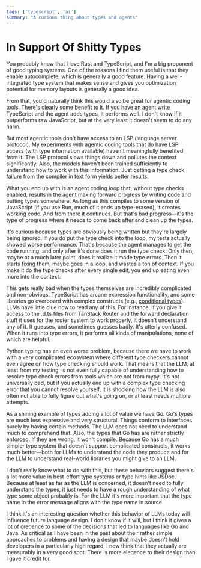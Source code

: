 ```yaml
---
tags: ['typescript', 'ai']
summary: "A curious thing about types and agents"
---
```


# In Support Of Shitty Types

You probably know that I love Rust and TypeScript, and I'm a big proponent of
good typing systems.  One of the reasons I find them useful is that they enable
autocomplete, which is generally a good feature.  Having a well-integrated type
system that makes sense and gives you optimization potential for memory layouts
is generally a good idea.

From that, you'd naturally think this would also be great for agentic coding
tools.  There's clearly some benefit to it.  If you have an agent write
TypeScript and the agent adds types, it performs well.  I don't know if it
outperforms raw JavaScript, but at the very least it doesn't seem to do any
harm.

But most agentic tools don't have access to an LSP (language server protocol).
My experiments with agentic coding tools that do have LSP access (with type
information available) haven't meaningfully benefited from it.  The LSP
protocol slows things down and pollutes the context significantly.  Also, the
models haven't been trained sufficiently to understand how to work with this
information.  Just getting a type check failure from the compiler in text
form yields better results.

What you end up with is an agent coding loop that, without type checks enabled,
results in the agent making forward progress by writing code and putting types
somewhere.  As long as this compiles to some version of JavaScript (if you use
Bun, much of it ends up type-erased), it creates working code.  And from there
it continues.  But that's bad progress—it's the type of progress where it
needs to come back after and clean up the types.

It's curious because types are obviously being written but they're largely
being ignored.  If you do put the type check into the loop, my tests actually
showed worse performance.  That's because the agent manages to get the code
running, and only after it's done does it run the type check.  Only then, maybe
at a much later point, does it realize it made type errors.  Then it starts
fixing them, maybe goes in a loop, and wastes a ton of context.  If you make it
do the type checks after every single edit, you end up eating even more into the
context.

This gets really bad when the types themselves are incredibly complicated and
non-obvious.  TypeScript has arcane expression functionality, and some
libraries go overboard with complex constructs (e.g., [conditional
types](https://www.typescriptlang.org/docs/handbook/2/conditional-types.html)).
LLMs have little clue how to read any of this.  For instance, if you give it
access to the .d.ts files from TanStack Router and the forward declaration
stuff it uses for the router system to work properly, it doesn't understand any
of it.  It guesses, and sometimes guesses badly.  It's utterly confused.  When
it runs into type errors, it performs all kinds of manipulations, none of which
are helpful.

Python typing has an even worse problem, because there we have to work with a
very complicated ecosystem where different type checkers cannot even agree on
how type checking should work.  That means that the LLM, at least from my
testing, is not even fully capable of understanding how to resolve type check
errors from tools which are not from mypy.  It's not universally bad, but if
you actually end up with a complex type checking error that you cannot resolve
yourself, it is shocking how the LLM is also often not able to fully figure out
what's going on, or at least needs multiple attempts.

As a shining example of types adding a lot of value we have Go.  Go's types are
much less expressive and very structural.  Things conform to interfaces purely
by having certain methods.  The LLM does not need to understand much to
comprehend that.  Also, the types that Go has are rather strictly enforced.  If
they are wrong, it won't compile.  Because Go has a much simpler type system
that doesn't support complicated constructs, it works much better—both for LLMs
to understand the code they produce and for the LLM to understand real-world
libraries you might give to an LLM. 

I don't really know what to do with this, but these behaviors suggest there's
a lot more value in best-effort type systems or type hints like JSDoc.  Because
at least as far as the LLM is concerned, it doesn't need to fully understand
the types, it just needs to have a rough understanding of what type some object
probably is.  For the LLM it's more important that the type name in the error
message aligns with the type name in source.

I think it's an interesting question whether this behavior of LLMs today will
influence future language design.  I don't know if it will, but I think it
gives a lot of credence to some of the decisions that led to languages like Go
and Java.  As critical as I have been in the past about their rather simple
approaches to problems and having a design that maybe doesn't hold developers
in a particularly high regard, I now think that they actually are measurably in
a very good spot.  There is more elegance to their design than I gave it
credit for.
